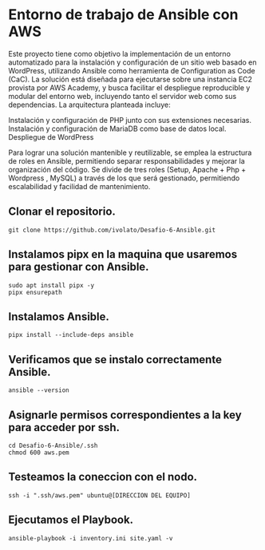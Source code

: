 # Entorno de trabajo de Ansible con AWS
Este proyecto tiene como objetivo la implementación de un entorno automatizado para la instalación y configuración de un sitio web basado en WordPress, utilizando Ansible como herramienta de Configuration as Code (CaC).
La solución está diseñada para ejecutarse sobre una instancia EC2 provista por AWS Academy, y busca facilitar el despliegue reproducible y modular del entorno web, incluyendo tanto el servidor web como sus dependencias.
La arquitectura planteada incluye:

Instalación y configuración de PHP junto con sus extensiones necesarias.
Instalación y configuración de MariaDB como base de datos local.
Despliegue de WordPress


Para lograr una solución mantenible y reutilizable, se emplea la estructura de roles en Ansible, permitiendo separar responsabilidades y mejorar la organización del código. Se divide de tres roles (Setup, Apache + Php + Wordpress , MySQL) a través de los que será gestionado, permitiendo escalabilidad y facilidad de mantenimiento.

## Clonar el repositorio.
```
git clone https://github.com/ivolato/Desafio-6-Ansible.git
```

## Instalamos pipx en la maquina que usaremos para gestionar con Ansible.
```
sudo apt install pipx -y
pipx ensurepath
```

## Instalamos Ansible.
```
pipx install --include-deps ansible
```

## Verificamos que se instalo correctamente Ansible.
```
ansible --version
```

## Asignarle permisos correspondientes a la key para acceder por ssh.
```
cd Desafio-6-Ansible/.ssh
chmod 600 aws.pem
```

## Testeamos la coneccion con el nodo.
```
ssh -i ".ssh/aws.pem" ubuntu@[DIRECCION DEL EQUIPO]
```

## Ejecutamos el Playbook.
```
ansible-playbook -i inventory.ini site.yaml -v
```


